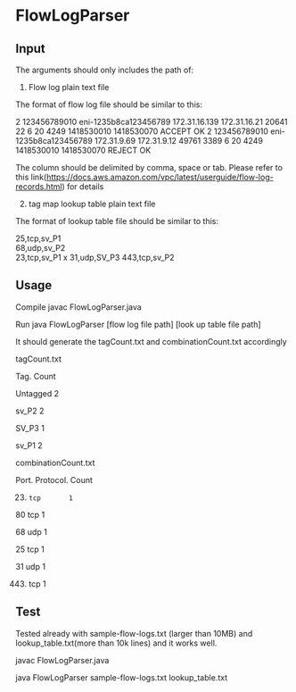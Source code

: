 # FlowLogParser

## Input

The arguments should only includes the path of:
1. Flow log plain text file

The format of flow log file should be similar to this:

2 123456789010 eni-1235b8ca123456789 172.31.16.139 172.31.16.21 20641 22 6 20 4249 1418530010 1418530070 ACCEPT OK
2 123456789010 eni-1235b8ca123456789 172.31.9.69 172.31.9.12 49761 3389 6 20 4249 1418530010 1418530070 REJECT OK

The column should be delimited by comma, space or tab. Please refer to this link(https://docs.aws.amazon.com/vpc/latest/userguide/flow-log-records.html) for details

2. tag map lookup table plain text file

The format of lookup table file should be similar to this:

25,tcp,sv_P1  
68,udp,sv_P2   
23,tcp,sv_P1 x 
31,udp,SV_P3 
443,tcp,sv_P2   

## Usage

Compile
javac FlowLogParser.java

Run
java FlowLogParser [flow log file path] [look up table file path]

It should generate the tagCount.txt and combinationCount.txt accordingly

tagCount.txt

Tag.             Count 

Untagged    2 

 sv_P2          2 

 SV_P3         1 

 sv_P1          2

combinationCount.txt

 Port.   Protocol. Count 

23.     tcp       1 

80      tcp       1 

68      udp      1 

25      tcp       1 

31      udp      1  

443.  tcp       1

## Test

Tested already with sample-flow-logs.txt (larger than 10MB) and lookup_table.txt(more than 10k lines) and it works well.

javac FlowLogParser.java

java FlowLogParser  sample-flow-logs.txt lookup_table.txt

